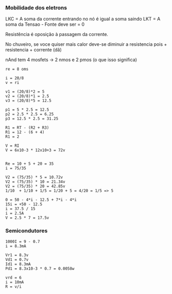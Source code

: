 ### Mobilidade dos eletrons

LKC = A soma da corrente entrando no nó é igual a soma saindo
LKT = A soma da Tensao - Fonte deve ser = 0

Resistência é oposição à passagem da corrente.

No chuveiro, se voce quiser mais calor deve-se diminuir a resistencia
pois + resistencia + corrente (dã)

nAnd tem 4 mosfets -> 2 nmos e 2 pmos (o que isso significa)
```
re = 8 oms

i = 20/8
v = ri

v1 = (20/8)*2 = 5
v2 = (20/8)*1 = 2.5
v3 = (20/8)*5 = 12.5

p1 = 5 * 2.5 = 12.5
p2 = 2.5 * 2.5 = 6.25
p3 = 12.5 * 2.5 = 31.25
```

```
R1 = RT - (R2 + R3)
R1 = 12 - (6 + 4)
R1 = 2

V = RI
V = 6x10-3 * 12x10+3 = 72v

```

```

Re = 10 + 5 + 20 = 35
i = 75/35

V2 = (75/35) * 5 = 10.72v
V2 = (75/35) * 10 = 21.34v
V2 = (75/35) * 20 = 42.85v
1/10  + 1/10 + 1/5 = 1/20 + 5 = 4/20 = 1/5 => 5
```

```
0 = 50 - 4*i - 12.5 + 7*i - 4*i
15i = +50 - 12.5
i = 37.5 / 15
i = 2.5A
V = 2.5 * 7 = 17.5v
```

### Semicondutores

```
1000I = 9 - 0.7
i = 8.3mA

Vr1 = 8.3v
Vd1 = 0.7v
Id1 = 8.3mA
Pd1 = 8.3x10-3 * 0.7 = 0.0058w

```


```
vrd = 6
i = 10mA
R = v/i


```